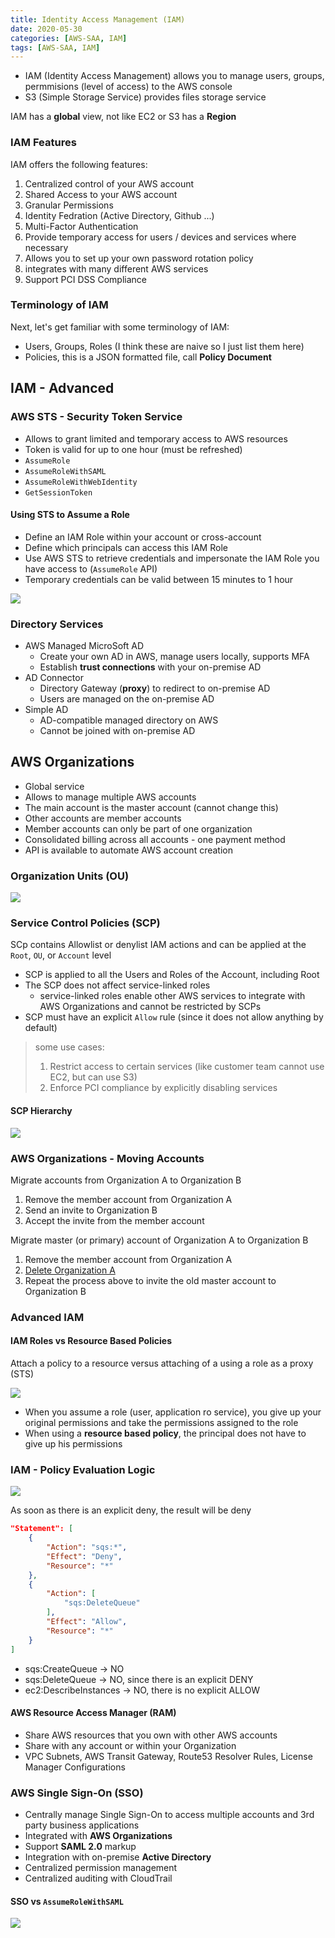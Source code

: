 ```yaml
---
title: Identity Access Management (IAM)
date: 2020-05-30
categories: [AWS-SAA, IAM]
tags: [AWS-SAA, IAM]
---
```


- IAM (Identity Access Management) allows you to manage users, groups, permmisions (level of access) to the AWS console
- S3 (Simple Storage Service) provides files storage service

IAM has a **global** view, not like EC2 or S3 has a **Region**


### IAM Features

IAM offers the following features:

1. Centralized control of your AWS account
2. Shared Access to your AWS account
3. Granular Permissions
4. Identity Fedration (Active Directory, Github ...)
5. Multi-Factor Authentication
6. Provide temporary access for users / devices and services where necessary
7. Allows you to set up your own password rotation policy
8. integrates with many different AWS services
9. Support PCI DSS Compliance

### Terminology of IAM

Next, let's get familiar with some terminology of IAM:

- Users, Groups, Roles (I think these are naive so I just list them here)
- Policies, this is a JSON formatted file, call **Policy Document**

## IAM - Advanced

### AWS STS - Security Token Service

- Allows to grant limited and temporary access to AWS resources
- Token is valid for up to one hour (must be refreshed)
- `AssumeRole`
- `AssumeRoleWithSAML`
- `AssumeRoleWithWebIdentity`
- `GetSessionToken`

#### Using STS to Assume a Role

- Define an IAM Role within your account or cross-account
- Define which principals can access this IAM Role
- Use AWS STS to retrieve credentials and impersonate the IAM Role you have access to (`AssumeRole` API)
- Temporary credentials can be valid between 15 minutes to 1 hour

![](https://raw.githubusercontent.com/Zhenye-Na/img-hosting-picgo/master/img/sts-assumerole.png)


### Directory Services

- AWS Managed MicroSoft AD
  - Create your own AD in AWS, manage users locally, supports MFA
  - Establish **trust connections** with your on-premise AD
- AD Connector
  - Directory Gateway (**proxy**) to redirect to on-premise AD
  - Users are managed on the on-premise AD
- Simple AD
  - AD-compatible managed directory on AWS
  - Cannot be joined with on-premise AD

## AWS Organizations

- Global service
- Allows to manage multiple AWS accounts
- The main account is the master account (cannot change this)
- Other accounts are member accounts
- Member accounts can only be part of one organization
- Consolidated billing across all accounts - one payment method
- API is available to automate AWS account creation

### Organization Units (OU)

![](https://raw.githubusercontent.com/Zhenye-Na/img-hosting-picgo/master/img/AWS_Organizations-1024x467.png)


### Service Control Policies (SCP)

SCp contains Allowlist or denylist IAM actions and can be applied at the `Root`, `OU`, or `Account` level

- SCP is applied to all the Users and Roles of the Account, including Root
- The SCP does not affect service-linked roles
  - service-linked roles enable other AWS services to integrate with AWS Organizations and cannot be restricted by SCPs
- SCP must have an explicit `Allow` rule (since it does not allow anything by default)

> some use cases:
>
> 1. Restrict access to certain services (like customer team cannot use EC2, but can use S3)
> 2. Enforce PCI compliance by explicitly disabling services

#### SCP Hierarchy

![](https://raw.githubusercontent.com/Zhenye-Na/img-hosting-picgo/master/img/scp-hierarchy.png)


### AWS Organizations - Moving Accounts

Migrate accounts from Organization A to Organization B

1. Remove the member account from Organization A
2. Send an invite to Organization B
3. Accept the invite from the member account


Migrate master (or primary) account of Organization A to Organization B

1. Remove the member account from Organization A
2. <u>Delete Organization A</u>
3. Repeat the process above to invite the old master account to Organization B


### Advanced IAM

#### IAM Roles vs Resource Based Policies

Attach a policy to a resource versus attaching of a using a role as a proxy (STS)

![](https://raw.githubusercontent.com/Zhenye-Na/img-hosting-picgo/master/img/iam-roles-vs-resource-based-policies.png)


- When you assume a role (user, application ro service), you give up your original permissions and take the permissions assigned to the role
- When using a **resource based policy**, the principal does not have to give up his permissions

### IAM - Policy Evaluation Logic

![](https://docs.aws.amazon.com/IAM/latest/UserGuide/images/PolicyEvaluationHorizontal.png)

As soon as there is an explicit deny, the result will be deny


```json
"Statement": [
    {
        "Action": "sqs:*",
        "Effect": "Deny",
        "Resource": "*"
    },
    {
        "Action": [
            "sqs:DeleteQueue"
        ],
        "Effect": "Allow",
        "Resource": "*"
    }
]
```

- sqs:CreateQueue -> NO
- sqs:DeleteQueue -> NO, since there is an explicit DENY
- ec2:DescribeInstances -> NO, there is no explicit ALLOW


#### AWS Resource Access Manager (RAM)

- Share AWS resources that you own with other AWS accounts
- Share with any account or within your Organization
- VPC Subnets, AWS Transit Gateway, Route53 Resolver Rules, License Manager Configurations


### AWS Single Sign-On (SSO)

- Centrally manage Single Sign-On to access multiple accounts and 3rd party business applications
- Integrated with **AWS Organizations**
- Support **SAML 2.0** markup
- Integration with on-premise **Active Directory**
- Centralized permission management
- Centralized auditing with CloudTrail

#### SSO vs `AssumeRoleWithSAML`

![](https://raw.githubusercontent.com/Zhenye-Na/img-hosting-picgo/master/img/sso-assumerolewithsaml.png)


